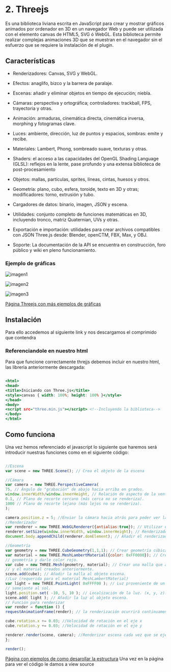 # 2. Threejs

Es una biblioteca liviana escrita en JavaScript para crear y mostrar gráficos animados por ordenador en 3D en un navegador Web y puede ser utilizada con el elemento canvas de HTML5, SVG ó WebGL.
Esta biblioteca permite realizar complejas animaciones 3D que se muestran en el navegador sin el esfuerzo que se requiere la instalación de el plugin.

## Características

* Renderizadores: Canvas, SVG y WebGL.

* Efectos: anaglifo, bizco y la barrera de paralaje.

* Escenas: añadir y eliminar objetos en tiempo de ejecución; niebla.

* Cámaras: perspectiva y ortográfica; controladores: trackball, FPS, trayectoria y otras.

* Animación: armaduras, cinemática directa, cinemática inversa, morphing y fotogramas clave.

* Luces: ambiente, dirección, luz de puntos y espacios, sombras: emite y recibe.

* Materiales: Lambert, Phong, sombreado suave, texturas y otras.

* Shaders: el acceso a las capacidades del OpenGL Shading Language (GLSL): reflejos en la lente, pase profundo y una extensa biblioteca de post-procesamiento

* Objetos: mallas, partículas, sprites, líneas, cintas, huesos y otros.

* Geometría: plano, cubo, esfera, toroide, texto en 3D y otras; modificadores: torno, extrusión y tubo.

* Cargadores de datos: binario, imagen, JSON y escena.

* Utilidades: conjunto completo de funciones matemáticas en 3D, incluyendo tronco, matriz Quaternian, UVs y otras.

* Exportación e importación: utilidades para crear archivos compatibles con JSON Three.js desde: Blender, openCTM, FBX, Max, y OBJ.

* Soporte: La documentación de la API se encuentra en construcción, foro público y wiki en pleno funcionamiento.

### Ejemplo de gráficas

![imagen1](https://threejs.org/examples/#webgl_animation_cloth)

![imagen2]( https://threejs.org/examples/#webgl_geometry_cube)

![imagen3]( https://threejs.org/examples/#webgl_lights_hemisphere)

[Página Threejs con más ejemplos de gráficas](https://threejs.org/examples/)

## Instalación

Para ello accedemos al siguiente link y nos descargamos el comprimido que contendra

### Referenciandole en nuestro html

Para que funcione correctamente threjjs debemos incluir en nuestro html, las libreria anteriormente descargada:

```.html

<html>
<head>
<title>Iniciando con Three.js</title>
<style>canvas { width: 100%; height: 100% }</style>
</head>
<body>
<script src="three.min.js"></script> <!--Incluyendo la biblioteca-->
</body>
</html>


```

## Como funciona

Una vez hemos referenciado el javascript lo siguiente que haremos será introducir nuestras funciones como en el siguiente código:

```javascript

//Escena
var scene = new THREE.Scene(); // Crea el objeto de la escena

//Cámara
var camera = new THREE.PerspectiveCamera(
75, // Ángulo de "grabación" de abajo hacia arriba en grados.
window.innerWidth/window.innerHeight, // Relación de aspecto de la ventana de la cámara(Ejemplo: 16:9).
0.1, // Plano de recorte cercano (más cerca no se renderiza).
1000 // Plano de recorte lejano (más lejos no se renderiza).
);

camera.position.z = 5; //Enviar la cámara hacia atrás para poder ver la geometría. Por defecto es z = 0.
//Renderizador
var renderer = new THREE.WebGLRenderer({antialias:true}); // Utilizar el renderizador WebGL.
renderer.setSize(window.innerWidth, window.innerHeight); // Renderizador del tamaño de la ventana.
document.body.appendChild(renderer.domElement); // Añadir el renderizador al elemento DOM body.

//Geometría
var geometry = new THREE.CubeGeometry(1,1,1); // Crear geometría cúbica con dimensiones(x, y, z).
var material = new THREE.MeshLambertMaterial({color: 0xFF0000}); // Crear el material para la
// geometría y darle color rojo.
var cube = new THREE.Mesh(geometry, material); // Crear una malla que agrupará la geometría
// y el material creados anteriormente.
scene.add(cube); // Añadir la malla al objeto escena.
//Luz (requerida para el material MeshLambertMaterial)
var light = new THREE.PointLight( 0xFFFF00 ); // Luz proveniente de un punto en el espacio,
// semejante al sol.
light.position.set( -10, 5, 10 ); // Localización de la luz. (x, y, z).
scene.add( light ); // Añadir la luz al objeto escena.
// Función para renderizar
var render = function () {
requestAnimationFrame(render); // la renderización ocurrirá continuamente si la escena está visible.

cube.rotation.x += 0.03; //Velocidad de rotación en el eje x
cube.rotation.y += 0.03; //Velocidad de rotación en el eje y

renderer.render(scene, camera); //Renderizar escena cada vez que se ejecuta la función "render()".
};

render();

```

[Página con ejemplos de como desarollar la estructura](https://threejs.org/examples/)
Una vez en la página para ver el código le damos a view source
